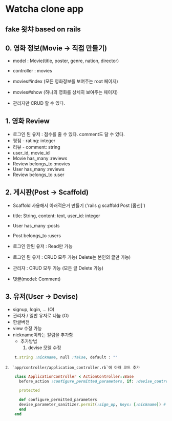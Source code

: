 # Watcha clone app
fake 왓챠 based on rails
------

## 0. 영화 정보(Movie -> 직접 만들기)
- model : Movie(title, poster, genre, nation, director)
- controller : movies
- movies#index (모든 영화정보를 보여주는 root 페이지)
- movies#show (하나의 영화를 상세히 보여주는 페이지)

- 관리지만 CRUD 할 수 있다.

## 1. 영화 Review
- 로그인 된 유저 : 점수를 줄 수 있다. comment도 달 수 있다.
- 평점 - rating: integer
- 리뷰 - comment: string
- user_id, movie_id
- Movie has_many :reviews
- Review belongs_to :movies
- User has_many :reviews
- Review belongs_to :user


## 2. 게시판(Post -> Scaffold)
- Scaffold 사용해서 아래적은거 만들기 ('rails g scaffold Post [옵션]')
- title: String, content: text, user_id: integer
- User has_many :posts
- Post belongs_to :users

- 로그인 안된 유저 : Read만 가능
- 로그인 된 유저 : CRUD 모두 가능( Delete는 본인의 글만 가능)
- 관리자 : CRUD 모두 가능 (모든 글 Delete 가능)
- 댓글(model: Comment)

## 3. 유저(User -> Devise)
- signup, login, ... (O)
- 관리자 / 일반 유저로 나눔 (O)
- 한글버전
- view 수정 가능
- nickname이라는 칼럼을 추가함
  * 추가방법
    1. devise 모델 수정
```ruby
    t.string :nickname, null :false, default : ""
```
    2. `app/controller/application_controller.rb`에 아래 코드 추가
```ruby
    class ApplicationController < ActionController::Base
      before_action :configure_permitted_parameters, if: :devise_controller?

      protected

      def configure_permitted_parameters
      devise_parameter_sanitizer.permit(:sign_up, keys: [:nickname]) # 추가할 유저 정보를 keys: [] 배열 안에 넣어준다.
      end
    end
```

